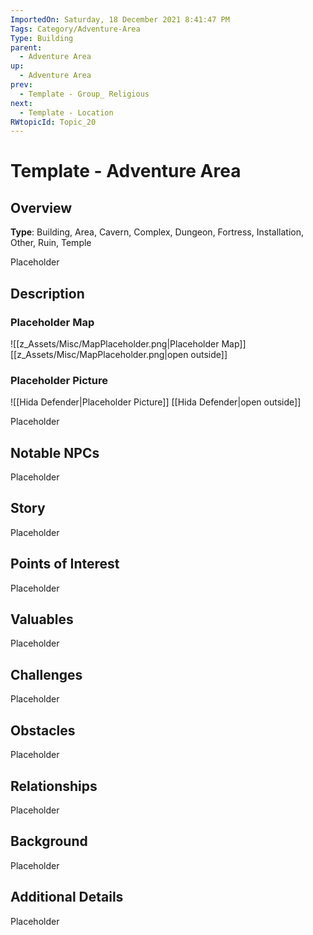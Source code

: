 ```yaml
---
ImportedOn: Saturday, 18 December 2021 8:41:47 PM
Tags: Category/Adventure-Area
Type: Building
parent:
  - Adventure Area
up:
  - Adventure Area
prev:
  - Template - Group_ Religious
next:
  - Template - Location
RWtopicId: Topic_20
---
```

# Template - Adventure Area
## Overview
**Type**: Building, Area, Cavern, Complex, Dungeon, Fortress, Installation, Other, Ruin, Temple

Placeholder

## Description
### Placeholder Map
![[z_Assets/Misc/MapPlaceholder.png|Placeholder Map]]
[[z_Assets/Misc/MapPlaceholder.png|open outside]]

### Placeholder Picture
![[Hida Defender|Placeholder Picture]]
[[Hida Defender|open outside]]

Placeholder

## Notable NPCs
Placeholder

## Story
Placeholder

## Points of Interest
Placeholder

## Valuables
Placeholder

## Challenges
Placeholder

## Obstacles
Placeholder

## Relationships
Placeholder

## Background
Placeholder

## Additional Details
Placeholder

